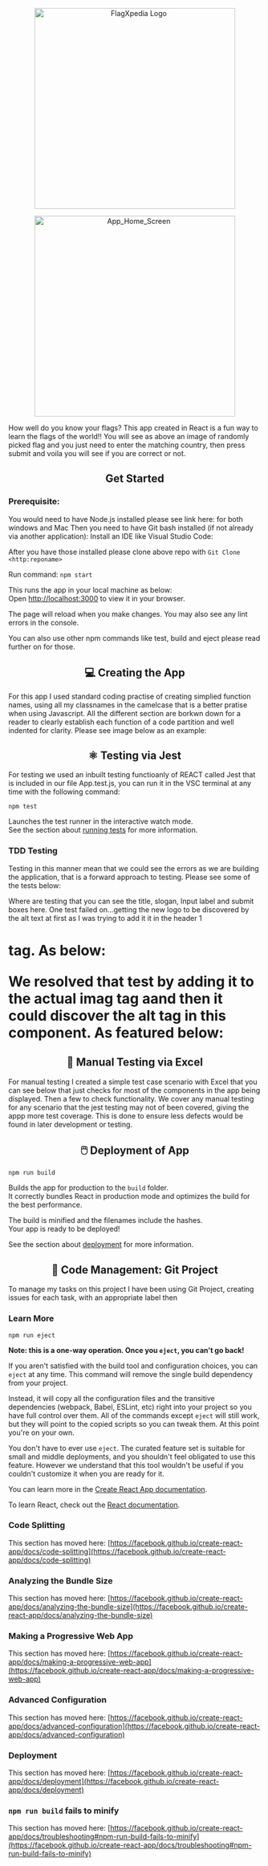 <p align="center">
    <img width="400" src="https://github.com/user-attachments/assets/5480f772-29aa-4c80-9588-802b3cb7bcd1" alt="FlagXpedia Logo">
</p>
<p align="center">
    <img width="400" src="" alt="App_Home_Screen">
</p>

How well do you know your flags? This app created in React is a fun way to learn the flags of the world!! You will see as above an image of randomly picked flag and you just need to enter the matching country, then press submit and voila you will see if you are correct or not. 

<h2 align="center">Get Started</h2>

### Prerequisite:

You would need to have Node.js installed please see link here:  for both windows and Mac
Then you need to have Git bash installed (if not already via another application): 
Install an IDE like Visual Studio Code: 

After you have those installed please clone above repo with
`Git Clone <http:reponame>`

Run command:
`npm start`

This runs the app in your local machine as below:\
Open [http://localhost:3000](http://localhost:3000) to view it in your browser.

The page will reload when you make changes. You may also see any lint errors in the console.

You can also use other npm commands like test, build and eject please read further on for those.

<h2 align="center" color="Blue"> 💻 Creating the App</h2>

For this app I used standard coding practise of creating simplied function names, using all my classnames in the camelcase that is a better pratise when using Javascript. All the different section are borkwn down for a reader to clearly establish each function of a code partition and well indented for clarity. Please see image below as an example:






<h2 align="center" color="Blue"> ⚛️ Testing via Jest</h2>

For testing we used an inbuilt testing functioanly of REACT called Jest that is included in our file App.test.js, you can run it in the VSC terminal at any time with the following command:

`npm test`

Launches the test runner in the interactive watch mode.\
See the section about [running tests](https://facebook.github.io/create-react-app/docs/running-tests) for more information.

### TDD Testing
Testing in this manner mean that we could see the errors as we are building the application, that is a forward approach to testing. Please see some of the tests below:








Where are testing that you can see the title, slogan, Input label and submit boxes here. One test failed on...getting the new logo to be discovered by the alt text at first as I was trying to add it it in the header 1 <h1> tag. As below:



We resolved that test by adding it to the actual imag tag aand then it could discover the alt tag in this component. As featured below:




<h2 align="center" color="Blue"> 📇 Manual Testing via Excel</h2>

For manual testing I created a simple test case scenario with Excel that you can see below that just checks for most of the components in the app being displayed. Then a few to check functionality. We cover any manual testing for any scenario that the jest testing may not of been covered, giving the appp more test coverage. This is done to ensure less defects would be found in later development or testing. 







<h2 align="center" color="Blue"> 🖱️ Deployment of App </h2>

`npm run build`

Builds the app for production to the `build` folder.\
It correctly bundles React in production mode and optimizes the build for the best performance.

The build is minified and the filenames include the hashes.\
Your app is ready to be deployed!


See the section about [deployment](https://facebook.github.io/create-react-app/docs/deployment) for more information.

<h2 align="center">🧮 Code Management: Git Project </h2>

To manage my tasks on this project I have been using Git Project, creating issues for each task, with an appropriate label then 

### Learn More

`npm run eject`

**Note: this is a one-way operation. Once you `eject`, you can't go back!**

If you aren't satisfied with the build tool and configuration choices, you can `eject` at any time. This command will remove the single build dependency from your project.

Instead, it will copy all the configuration files and the transitive dependencies (webpack, Babel, ESLint, etc) right into your project so you have full control over them. All of the commands except `eject` will still work, but they will point to the copied scripts so you can tweak them. At this point you're on your own.

You don't have to ever use `eject`. The curated feature set is suitable for small and middle deployments, and you shouldn't feel obligated to use this feature. However we understand that this tool wouldn't be useful if you couldn't customize it when you are ready for it.

You can learn more in the [Create React App documentation](https://facebook.github.io/create-react-app/docs/getting-started).

To learn React, check out the [React documentation](https://reactjs.org/).

### Code Splitting

This section has moved here: [https://facebook.github.io/create-react-app/docs/code-splitting](https://facebook.github.io/create-react-app/docs/code-splitting)

### Analyzing the Bundle Size

This section has moved here: [https://facebook.github.io/create-react-app/docs/analyzing-the-bundle-size](https://facebook.github.io/create-react-app/docs/analyzing-the-bundle-size)

### Making a Progressive Web App

This section has moved here: [https://facebook.github.io/create-react-app/docs/making-a-progressive-web-app](https://facebook.github.io/create-react-app/docs/making-a-progressive-web-app)

### Advanced Configuration

This section has moved here: [https://facebook.github.io/create-react-app/docs/advanced-configuration](https://facebook.github.io/create-react-app/docs/advanced-configuration)

### Deployment

This section has moved here: [https://facebook.github.io/create-react-app/docs/deployment](https://facebook.github.io/create-react-app/docs/deployment)

### `npm run build` fails to minify

This section has moved here: [https://facebook.github.io/create-react-app/docs/troubleshooting#npm-run-build-fails-to-minify](https://facebook.github.io/create-react-app/docs/troubleshooting#npm-run-build-fails-to-minify)
